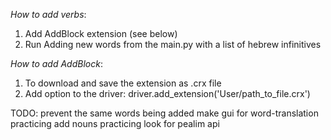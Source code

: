 *How to add verbs*: 

1. Add AddBlock extension (see below)
2. Run Adding new words from the main.py
   with a list of hebrew infinitives

*How to add AddBlock*:

1. To download and save the extension as .crx file
2. Add option to the driver: driver.add_extension('User/path_to_file.crx')

TODO: 
prevent the same words being added
make gui for word-translation practicing
add nouns practicing
look for pealim api